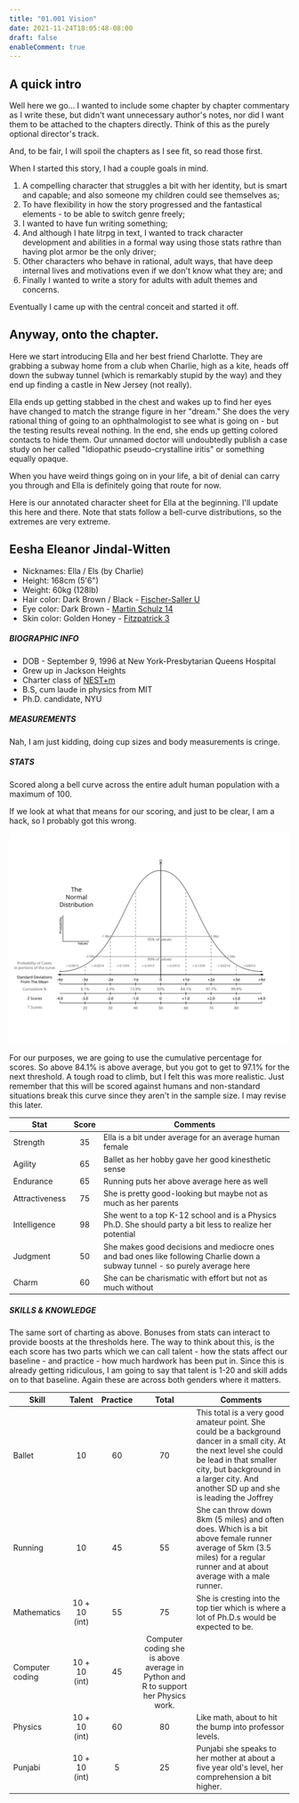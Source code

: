 ```yaml
---
title: "01.001 Vision"
date: 2021-11-24T18:05:48-08:00
draft: false
enableComment: true
---
```

## A quick intro

Well here we go... I wanted to include some chapter by chapter commentary as I write these, but didn't want unnecessary author's notes, nor did I want them to be attached to the chapters directly. Think of this as the purely optional director's track.

And, to be fair, I will spoil the chapters as I see fit, so read those first.

When I started this story, I had a couple goals in mind.

1. A compelling character that struggles a bit with her identity, but is smart and capable; and also someone my children could see themselves as;
2. To have flexibility in how the story progressed and the fantastical elements - to be able to switch genre freely;
3. I wanted to have fun writing something;
4. And although I hate litrpg in text, I wanted to track character development and abilities in a formal way using those stats rathre than having plot armor be the only driver;
5. Other characters who behave in rational, adult ways, that have deep internal lives and motivations even if we don't know what they are; and
6. Finally I wanted to write a story for adults with adult themes and concerns.

Eventually I came up with the central conceit and started it off.

## Anyway, onto the chapter.

Here we start introducing Ella and her best friend Charlotte. They are grabbing a subway home from a club when Charlie, high as a kite, heads off down the subway tunnel (which is remarkably stupid by the way) and they end up finding a castle in New Jersey (not really).

Ella ends up getting stabbed in the chest and wakes up to find her eyes have changed to match the strange figure in her "dream." She does the very rational thing of going to an ophthalmologist to see what is going on - but the testing results reveal nothing. In the end, she ends up getting colored contacts to hide them. Our unnamed doctor will undoubtedly publish a case study on her called "Idiopathic pseudo-crystalline iritis" or something equally opaque.

When you have weird things going on in your life, a bit of denial can carry you through and Ella is definitely going that route for now.

Here is our annotated character sheet for Ella at the beginning. I'll update this here and there. Note that stats follow a bell-curve distributions, so the extremes are very extreme.

## Eesha Eleanor Jindal-Witten

- Nicknames: Ella / Els (by Charlie)
- Height: 168cm (5'6")
- Weight: 60kg (128lb)
- Hair color: Dark Brown / Black - [Fischer-Saller U](https://en.wikipedia.org/wiki/Fischer%E2%80%93Saller_scale)
- Eye color: Dark Brown - [Martin Schulz 14](https://en.wikipedia.org/wiki/Martin%E2%80%93Schultz_scale)
- Skin color: Golden Honey - [Fitzpatrick 3](https://en.wikipedia.org/wiki/Fitzpatrick_scale)

##### BIOGRAPHIC INFO

- DOB - September 9, 1996 at New York-Presbytarian Queens Hospital
- Grew up in Jackson Heights
- Charter class of [NEST+m](https://nestmk12.net/)
- B.S, cum laude in physics from MIT
- Ph.D. candidate, NYU

##### MEASUREMENTS

Nah, I am just kidding, doing cup sizes and body measurements is cringe.

##### STATS

Scored along a bell curve across the entire adult human population with a maximum of 100.

If we look at what that means for our scoring, and just to be clear, I am a hack, so I probably got this wrong.

![Normal distribution curve](images/The_Normal_Distribution.svg)

For our purposes, we are going to use the cumulative percentage for scores. So above 84.1% is above average, but you got to get to 97.1% for the next threshold. A tough road to climb, but I felt this was more realistic. Just remember that this will be scored against humans and non-standard situations break this curve since they aren't in the sample size. I may revise this later.

| Stat | Score | Comments |
| --- | :---: | --- |
| Strength | 35 | Ella is a bit under average for an average human female |
| Agility | 65 | Ballet as her hobby gave her good kinesthetic sense |
| Endurance | 65 | Running puts her above average here as well |
| Attractiveness | 75 | She is pretty good-looking but maybe not as much as her parents |
| Intelligence | 98 | She went to a top K-12 school and is a Physics Ph.D. She should party a bit less to realize her potential |
| Judgment | 50 | She makes good decisions and mediocre ones and bad ones like following Charlie down a subway tunnel - so purely average here |
| Charm | 60 | She can be charismatic with effort but not as much without |

##### SKILLS & KNOWLEDGE

The same sort of charting as above. Bonuses from stats can interact to provide boosts at the thresholds here. The way to think about this, is the each score has two parts which we can call talent - how the stats affect our baseline - and practice - how much hardwork has been put in. Since this is already getting ridiculous, I am going to say that talent is 1-20 and skill adds on to that baseline. Again these are across both genders where it matters.

| Skill | Talent | Practice | Total | Comments |
| --- | :---: | :---: | :---: | ---|
| Ballet | 10 | 60 | 70 | This total is a very good amateur point. She could be a background dancer in a small city. At the next level she could be lead in that smaller city, but background in a larger city. And another SD up and she is leading the Joffrey |
| Running | 10 | 45 | 55 | She can throw down 8km (5 miles) and often does. Which is a bit above female runner average of 5km (3.5 miles) for a regular runner and at about average with a male runner. |
| Mathematics | 10 + 10 (int) | 55 | 75 | She is cresting into the top tier which is where a lot of Ph.D.s would be expected to be. |
| Computer coding | 10 + 10 (int) | 45 | Computer coding she is above average in Python and R to support her Physics work. |
| Physics | 10 + 10 (int) | 60 | 80 | Like math, about to hit the bump into professor levels. |
| Punjabi | 10 + 10 (int) | 5 | 25 | Punjabi she speaks to her mother at about a five year old's level, her comprehension a bit higher. |
